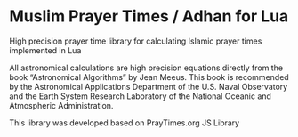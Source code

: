 # Muslim Prayer Times / Adhan for Lua
High precision prayer time library  for calculating Islamic prayer times implemented in Lua

All astronomical calculations are high precision equations directly from the book “Astronomical Algorithms” by Jean Meeus. This book is recommended by the Astronomical Applications Department of the U.S. Naval Observatory and the Earth System Research Laboratory of the National Oceanic and Atmospheric Administration.

This library was developed based on PrayTimes.org JS Library
